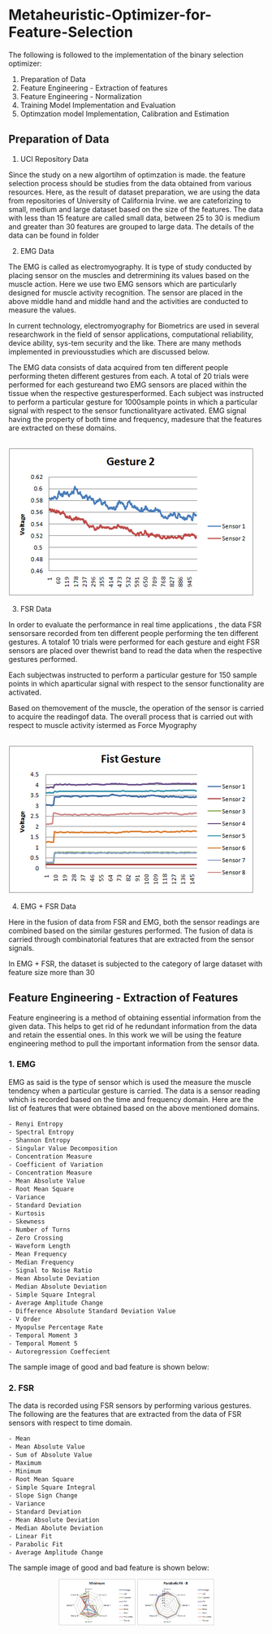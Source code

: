 # Metaheuristic-Optimizer-for-Feature-Selection

The following is followed to the implementation of the binary selection optimizer:
  1. Preparation of Data
  2. Feature Engineering -  Extraction of features 
  3. Feature Engineering -  Normalization
  4. Training Model Implementation and Evaluation
  5. Optimzation model Implementation, Calibration and Estimation
  
  
 ## Preparation of Data
 
 1. UCI Repository Data
 
 Since the study on a new algortihm of optimzation is made. the feature selection process should be studies from the data obtained from various resources. Here, as the result of dataset preparation, we are using the data from repositories of University of California Irvine. we are cateforizing to small, medium and large dataset based on the size of the features. The data with less than 15 feature are called small data, between 25 to 30 is medium and greater than 30 features are grouped to large data. The details of the data can be found in folder

2. EMG Data

The EMG is called as electromyography. It is type of study conducted by placing sensor on the muscles and detrermining its values based on the muscle action. Here we use two EMG sensors which are particularly designed for muscle activity recognition. The sensor are placed in the above middle hand and middle hand and the activities are conducted to measure the values. 

In current technology, electromyography for Biometrics are used in several researchwork in the field of sensor applications, computational reliability, device ability, sys-tem security and the like. There are many methods implemented in previousstudies which are discussed below.

The EMG data consists of data acquired from ten different people performing theten different gestures from each.  A total of 20 trials were performed for each gestureand  two  EMG  sensors  are  placed  within  the  tissue  when  the  respective  gesturesperformed.   Each  subject  was  instructed  to  perform  a  particular  gesture  for  1000sample points in which a particular signal with respect to the sensor functionalityare activated.  EMG signal having the property of both time and frequency, madesure that the features are extracted on these domains.

<br>
<img src="https://github.com/rahulmadanraju/Metaheuristic-Optimizer-for-Feature-Selection/blob/master/7.Images/Ges2.png" />
<br>


3. FSR Data

In order to evaluate the performance in real time applications , the data FSR sensorsare recorded from ten different people performing the ten different gestures.  A totalof 10 trials were performed for each gesture and eight FSR sensors are placed over thewrist band to read the data when the respective gestures performed. 

Each subjectwas  instructed  to  perform  a  particular  gesture  for  150  sample  points  in  which  aparticular signal with respect to the sensor functionality are activated.  

Based on themovement of the muscle, the operation of the sensor is carried to acquire the readingof data.  The overall process that is carried out with respect to muscle activity istermed  as  Force  Myography


<br>
<img src="https://github.com/rahulmadanraju/Metaheuristic-Optimizer-for-Feature-Selection/blob/master/7.Images/G4.png" />
<br>

4. EMG + FSR Data

Here in the fusion of data from FSR and EMG, both the sensor readings are combined based on the similar gestures performed. The fusion of data is carried through combinatorial features that are extracted from the sensor signals. 

In EMG + FSR, the dataset is subjected to the category of large dataset with feature size more than 30

## Feature Engineering - Extraction of Features

Feature engineering is a method of obtaining essential information from the given data. This helps to get rid of he redundant information from the data and retain the essential ones. In this work we will be using the feature engineering method to pull the important information from the sensor data.

### 1. EMG

EMG as said is the type of sensor which is used the measure the muscle tendency when a particular gesture is carried. The data is a sensor reading which is recorded based on the time and frequency domain. Here are the list of features that were obtained based on the above mentioned domains.

    - Renyi Entropy
    - Spectral Entropy
    - Shannon Entropy
    - Singular Value Decomposition
    - Concentration Measure
    - Coefficient of Variation
    - Concentration Measure
    - Mean Absolute Value
    - Root Mean Square
    - Variance
    - Standard Deviation
    - Kurtosis
    - Skewness
    - Number of Turns
    - Zero Crossing
    - Waveform Length
    - Mean Frequency
    - Median Frequency
    - Signal to Noise Ratio
    - Mean Absolute Deviation
    - Median Absolute Deviation
    - Simple Square Integral
    - Average Amplitude Change
    - Difference Absolute Standard Deviation Value
    - V Order
    - Myopulse Percentage Rate
    - Temporal Moment 3
    - Temporal Moment 5
    - Autoregression Coeffecient
    
 The sample image of good and bad feature is shown below:
  
### 2. FSR

  The data is recorded using FSR sensors by performing various gestures.  The following are the features that are extracted from the data of FSR sensors with respect to time domain.
  
    - Mean
    - Mean Absolute Value
    - Sum of Absolute Value
    - Maximum
    - Minimum
    - Root Mean Square
    - Simple Square Integral
    - Slope Sign Change
    - Variance
    - Standard Deviation
    - Mean Absolute Deviation
    - Median Abolute Deviation
    - Linear Fit
    - Parabolic Fit
    - Average Amplitude Change

  The sample image of good and bad feature is shown below:

  <p align="center"> 
  <img src="https://github.com/rahulmadanraju/Metaheuristic-Optimizer-for-Feature-Selection/blob/master/7.Images/1.png", width = 30% />
  <img src="https://github.com/rahulmadanraju/Metaheuristic-Optimizer-for-Feature-Selection/blob/master/7.Images/2.png", width = 30% />
  <p>
